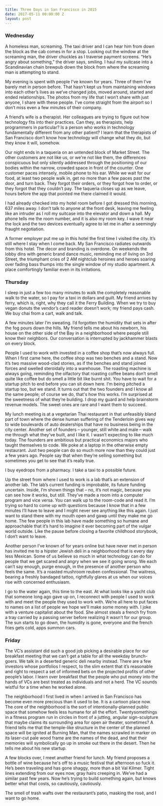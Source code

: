 ```yaml
---
title: Three Days in San Francisco in 2015
date: 2017-05-11 00:00:00 Z
layout: post
---
```




### Wednesday

A homeless man, screaming. The taxi driver and I can hear him from down the block as the cab comes in for a stop. Looking out the window at the screaming man, the driver chuckles as I traverse payment screens. “He’s angry about something,” the driver says, smiling. I haul my suitcase into a Scandinavian chain brewpub down the block from where the screaming man is attempting to stand.

My evening is spent with people I’ve known for years. Three of them I’ve barely met in person before. That hasn’t kept us from maintaining windows into each other’s lives as we’ve changed jobs, moved around, started and ended relationships. The photos from my life that I won’t share with just anyone, I share with these people. I’ve come straight from the airport so I don’t miss even a few minutes of their company.

A friend’s wife is a therapist. Her colleagues are trying to figure out how technology fits into their practices. Can they, as therapists, help programmers in particular? Is a person who works in technology fundamentally different from any other patient? I learn that the therapists of San Francisco don’t know how technology will change what they do, but they know it will, somehow.

Our night ends in a taqueria on an untended block of Market Street. The other customers are not like us, or we're not like them, the differences conspicuous but only silently addressed through the positioning of our bodies within the narrow, crowded space in front of the counter. One customer paces intensely, mobile phone to his ear. While we wait for our food, at least two people walk in, get no more than a few paces past the door, and turn back. They forgot their orders, or they forgot how to order, or they forgot that they couldn’t pay. The taqueria closes up as we leave, hours before the app that pointed me there claimed it would.

I had already checked into my hotel room before I got dressed this morning, 637 miles away. I don’t talk to anyone at the front desk, leaving me feeling like an intruder as I roll my suitcase into the elevator and down a hall. My phone tells me the room number, and it is also my room key. I wave it near the lock and the two devices eventually  agree to let me in after a seemingly fraught negotiation.

A former employer put me up in this hotel the first time I visited the city. It’s still where I stay when I come back. My San Francisco radiates outwards from this hotel. The decor and branding is overdone. On weekends the lobby dins with generic brand dance music, reminding me of living on 3rd Street, the triumphant cries of 2 AM nightclub heroines and heroes soaring over fading bass thumps into the single window of my studio apartment. A place comfortingly familiar even in its irritations.

### Thursday

I sleep in just a few too many minutes to walk the completely reasonable walk to the water, so I pay for a taxi in dollars and guilt. My friend arrives by ferry, which is, right, why they call it the Ferry Building. When we try to buy vegan donuts the vendor’s card reader doesn’t work; my friend pays cash. We buy chai from a cart, walk and talk.

A few minutes later I’m sweating. I’d forgotten the humidity that sets in after the fog pours down the hills. My friend tells me about his newborn, his house on the other side of the Bay in a neighborhood where people still know their neighbors. Our conversation is interrupted by jackhammer blasts on every block.

People I used to work with invested in a coffee shop that’s now always full. When I first came here, the coffee shop was two benches and a stand. Now it’s two massive wood-clad stories, as if the benches and stand joined forces and swelled steroidally into a warehouse. The roasting machine is always going, reminding the olfactory that roasting coffee beans don’t smell quite like coffee but do smell a little bit like burnt shit. You have to wait for a startup pitch to end before you can sit down here. I’m being pitched a startup too, but we stand. It turns out that the two founders and I know all the same people; of course we do, that's how this works. I’m surprised at the sweetness of what they’re building. I drop my guard and help brainstorm revenue models. The sweet ones are rare and I want them to succeed.

My lunch meeting is at a vegetarian Thai restaurant in that unfeasibly bland part of town where the dense human suffering of the Tenderloin gives way to wide boulevards of auto dealerships that have no business being in the city center. Another set of founders – younger, still white and male – walk me through what they’ve built, and I like it. I wasn’t expecting to like much today. The founders are ambitious but practical economics majors who taught themselves to code. We poke at a laptop in the otherwise empty restaurant. Just two people can do so much more now than they could just a few years ago. People say that when they’re selling something but sometimes you get to see that it’s really true.

I buy eyedrops from a pharmacy. I take a taxi to a possible future.

Up the street from where I used to work is a lab that’s an extension of another lab. The lab’s current funding is improbable, its future funding uncertain. Inside, I’m shown things that – no, it’s not magic, because you can see how it works, but still. They’ve made a room into a computer program and vice versa. You can walk up to the room-code and read it. I’m trying so hard to come up with questions because I know that in a few minutes I’ll have to leave and I might never see anything like this again. I just want to stand there with my mouth open and gawp until they make me go home. The few people in this lab have made something so humane and approachable that it’s hard to imagine it ever becoming part of the vulgar world outside. Like the pause before closing a favorite childhood storybook, I don’t want to leave.

Another person I’ve known of for years online but have never met in person has invited me to a hipster Jewish deli in a neighborhood that is every day less Mexican. Some of us believe so much in what technology can do for people that we get scared and angry when we see it going wrong. We each can’t say enough, purge enough, in the presence of another person who feels the same. It’s a roasted mushroom reuben confessional. The waitress, bearing a freshly bandaged tattoo, rightfully glares at us when our voices rise with concerned enthusiasm.

I go to the water again, this time to the east. At what looks like a yacht club that someone long ago gave up on, I reconnect with people I used to work with and meet the people they used to work with. We’re all here to put faces to names on a list of people we hope we’ll make some money with. I joke with a venture capitalist about the food. She almost steals a french fry from a tray carried by a passing server before realizing it wasn’t for our group. The sun starts to go down, the humidity is gone, everyone and the french fries gets cold, apps summon cars.

### Friday

The VC’s assistant did such a good job picking a desirable place for our breakfast meeting that we can’t get a table for all the weekday brunch-goers. We talk in a deserted generic deli nearby instead. There are a few investors whose portfolios I respect, to the slim extent that it’s reasonable and right to respect a set of informed bets on the projected profits of other people’s labor. I learn over breakfast that the people who put money into the hands of VCs are best treated as individuals and not a herd. The VC sounds wistful for a time when he worked alone.

The neighborhood I first lived in when I arrived in San Francisco has become even more precious than it used to be. It is a cartoon place now. The core of the neighborhood is the sort of intentionally-planned public space that somehow feels less humane for all the effort. Twentysomethings in a fitness program run in circles in front of a jutting, angular sign-sculpture that maybe claims its surrounding area for open air theater, sometimes? A friend tells me that the temple-like structure in the center of the planned space will be ignited at Burning Man, that the names scrawled in marker on its laser-cut pale wood frame are the names of the dead, and that their memories will symbolically go up in smoke out there in the desert. Then he tells me about his new startup.

A few blocks over, I meet another friend for lunch. My friend proposes a bottle of wine because he's off to a music festival that afternoon so fuck it. He’s been traveling and has gone shaggy, more than a bit Val Kilmer. Tight lines extending from our eyes now, gray hairs creeping in. We’ve had a similar past few years. Now he’s trying to build something again, but knows better what that costs, so cautiously, cautiously.

The smell of trash wafts over the restaurant’s patio, masking the rosé, and I want to go home.